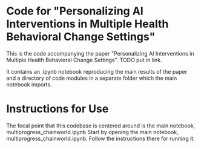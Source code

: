 # Code for "Personalizing AI Interventions in Multiple Health Behavioral Change Settings"

This is the code accompanying the paper "Personalizing AI Interventions in Multiple Health Behavioral Change Settings".  TODO put in link.

It contains an .ipynb notebook reproducing the main results of the paper and a directory of code modules in a separate folder which the main notebook imports.

# Instructions for Use
The focal point that this codebase is centered around is the main notebook, 
    multiprogress_chainworld.ipynb
Start by opening the main notebook, multiprogress_chainworld.ipynb.  Follow
the instructions there for running it.